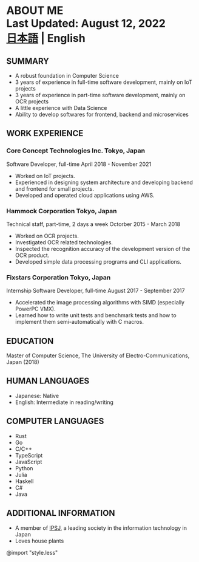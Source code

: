 # ABOUT ME <div class="header"><div class="last-updated">Last Updated: August 12, 2022</div><div class="lang-selector">[日本語](./index.html) | English</div><div>

## SUMMARY

- A robust foundation in Computer Science
- 3 years of experience in full-time software development, mainly on IoT projects
- 3 years of experience in part-time software development, mainly on OCR projects
- A little experience with Data Science
- Ability to develop softwares for frontend, backend and microservices

## WORK EXPERIENCE

### Core Concept Technologies Inc. <span class="location">Tokyo, Japan</span>

Software Developer, full-time <span class="tenure">April 2018 - November 2021</span>

- Worked on IoT projects.
- Experienced in designing system architecture and developing backend and frontend for small projects.
- Developed and operated cloud applications using AWS.

### Hammock Corporation <span class="location">Tokyo, Japan</span>

Technical staff, part-time, 2 days a week <span class="tenure">Octorber 2015 - March 2018</span>

- Worked on OCR projects.
- Investigated OCR related technologies.
- Inspected the recognition accuracy of the development version of the OCR product.
- Developed simple data processing programs and CLI applications.

### Fixstars Corporation <span class="location">Tokyo, Japan</span>

Internship Software Developer, full-time <span class="tenure">August 2017 - September 2017</span>

- Accelerated the image processing algorithms with SIMD (especially PowerPC VMX).
- Learned how to write unit tests and benchmark tests and how to implement them semi-automatically with C macros.

## EDUCATION

Master of Computer Science, The University of Electro-Communications, Japan (2018)

## HUMAN LANGUAGES

- Japanese: Native
- English: Intermediate in reading/writing

## COMPUTER LANGUAGES

- Rust
- Go
- C/C++
- TypeScript
- JavaScript
- Python
- Julia
- Haskell
- C#
- Java

## ADDITIONAL INFORMATION

- A member of [IPSJ](https://www.ipsj.or.jp/english/index.html), a leading society in the information technology in Japan
- Loves house plants

@import "style.less"
